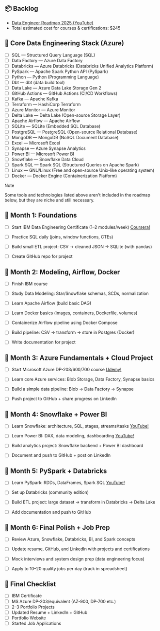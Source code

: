 ## 📦 Backlog

- [Data Engineer Roadmap 2025 (YouTube)](https://www.youtube.com/watch?v=v6vUOOa6S_I&t=1504s)
- Total estimated cost for courses & certifications: $245

## 🤖 Core Data Engineering Stack (Azure)

- [ ] SQL — Structured Query Language (SQL)
- [ ] Data Factory — Azure Data Factory
- [ ] Databricks — Azure Databricks (Databricks Unified Analytics Platform)
- [ ] PySpark — Apache Spark Python API (PySpark)
- [ ] Python — Python (Programming Language)
- [ ] Dbt — dbt (data build tool)
- [ ] Data Lake — Azure Data Lake Storage Gen 2
- [ ] GitHub Actions — GitHub Actions (CI/CD Workflows)
- [ ] Kafka — Apache Kafka
- [ ] Terraform — HashiCorp Terraform
- [ ] Azure Monitor — Azure Monitor
- [ ] Delta Lake — Delta Lake (Open-source Storage Layer)
- [ ] Apache Airflow — Apache Airflow
- [ ] SQLite — SQLite (Embedded SQL Database)
- [ ] PostgreSQL — PostgreSQL (Open-source Relational Database)
- [ ] MongoDB — MongoDB (NoSQL Document Database)
- [ ] Excel — Microsoft Excel
- [ ] Synapse — Azure Synapse Analytics
- [ ] Power BI — Microsoft Power BI
- [ ] Snowflake — Snowflake Data Cloud
- [ ] Spark SQL — Spark SQL (Structured Queries on Apache Spark)
- [ ] Linux — GNU/Linux (Free and open-source Unix-like operating system)
- [ ] Docker — Docker Engine (Containerization Platform)

> [!NOTE]  
> Some tools and technologies listed above aren't included in the roadmap below, but they are niche and still necessary.


## 💫 Month 1: Foundations

- [ ] Start IBM Data Engineering Certificate (1–2 modules/week) [Coursera!](https://www.coursera.org/professional-certificates/ibm-data-engineer)
- [ ] Practice SQL daily (joins, window functions, CTEs)
- [ ] Build small ETL project: CSV → cleaned JSON → SQLite (with pandas)
- [ ] Create GitHub repo for project


## 💫 Month 2: Modeling, Airflow, Docker

- [ ] Finish IBM course
- [ ] Study Data Modeling: Star/Snowflake schemas, SCDs, normalization
- [ ] Learn Apache Airflow (build basic DAG)
- [ ] Learn Docker basics (images, containers, Dockerfile, volumes)
- [ ] Containerize Airflow pipeline using Docker Compose
- [ ] Build pipeline: CSV → transform → store in Postgres (Docker)
- [ ] Write documentation for project


## 💫 Month 3: Azure Fundamentals + Cloud Project

- [ ] Start Microsoft Azure DP-203/600/700 course [Udemy!](https://www.udemy.com/course/data-engineering-on-microsoft-azure/?couponCode=CP130525)
- [ ] Learn core Azure services: Blob Storage, Data Factory, Synapse basics
- [ ] Build a simple data pipeline: Blob → Data Factory → Synapse
- [ ] Push project to GitHub + share progress on LinkedIn


## 💫 Month 4: Snowflake + Power BI

- [ ] Learn Snowflake: architecture, SQL, stages, streams/tasks [YouTube!](https://youtube.com/playlist?list=PLba2xJ7yxHB73xHFsyu0YViu3Hi6Ckxzj&si=G4rN-7UpSyyksux8)
- [ ] Learn Power BI: DAX, data modeling, dashboarding [YouTube!](https://youtu.be/KdC5R7oPCAI?si=qfS-SOic2LZurvdO)
- [ ] Build analytics project: Snowflake backend + Power BI dashboard
- [ ] Document and push to GitHub + post on LinkedIn


## 💫 Month 5: PySpark + Databricks

- [ ] Learn PySpark: RDDs, DataFrames, Spark SQL [YouTube!](https://youtube.com/playlist?list=PLf0swTFhTI8p-oRR_kN-3YWNlc4oDbDE2&si=n3oM02nNMnqxWDB1)
- [ ] Set up Databricks (community edition)
- [ ] Build ETL project: large dataset → transform in Databricks → Delta Lake
- [ ] Add documentation and push to GitHub


## 💫 Month 6: Final Polish + Job Prep

- [ ] Review Azure, Snowflake, Databricks, BI, and Spark concepts
- [ ] Update resume, GitHub, and LinkedIn with projects and certifications
- [ ] Mock interviews and system design prep (data engineering focus)
- [ ] Apply to 10–20 quality jobs per day (track in spreadsheet)


## 🏁 Final Checklist

- [ ] IBM Certificate
- [ ] MS Azure DP-203/equivalent (AZ-900, DP-700 etc.)
- [ ] 2–3 Portfolio Projects
- [ ] Updated Resume + LinkedIn + GitHub
- [ ] Portfolio Website
- [ ] Started Job Applications
